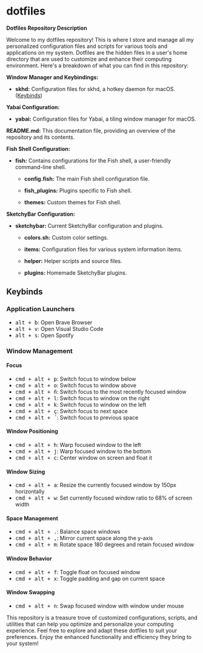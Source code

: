 # dotfiles

**Dotfiles Repository Description**

Welcome to my dotfiles repository! This is where I store and manage all my personalized configuration files and scripts for various tools and applications on my system. Dotfiles are the hidden files in a user's home directory that are used to customize and enhance their computing environment. Here's a breakdown of what you can find in this repository:

**Window Manager and Keybindings:**

- **skhd:** Configuration files for skhd, a hotkey daemon for macOS. ([Keybinds](#keybinds))

**Yabai Configuration:**

- **yabai:** Configuration files for Yabai, a tiling window manager for macOS.

**README.md:** This documentation file, providing an overview of the repository and its contents.

**Fish Shell Configuration:**

- **fish:** Contains configurations for the Fish shell, a user-friendly command-line shell.

  - **config.fish:** The main Fish shell configuration file.

  - **fish_plugins:** Plugins specific to Fish shell.

  - **themes:** Custom themes for Fish shell.

**SketchyBar Configuration:**

- **sketchybar:** Current SketchyBar configuration and plugins.

  - **colors.sh:** Custom color settings.

  - **items:** Configuration files for various system information items.

  - **helper:** Helper scripts and source files.

  - **plugins:** Homemade SketchyBar plugins.

## Keybinds

### Application Launchers

- <kbd>alt + b</kbd>: Open Brave Browser
- <kbd>alt + v</kbd>: Open Visual Studio Code
- <kbd>alt + s</kbd>: Open Spotify

### Window Management

#### Focus

- <kbd>cmd + alt + p</kbd>: Switch focus to window below
- <kbd>cmd + alt + o</kbd>: Switch focus to window above
- <kbd>cmd + alt + ñ</kbd>: Switch focus to the most recently focused window
- <kbd>cmd + alt + l</kbd>: Switch focus to window on the right
- <kbd>cmd + alt + k</kbd>: Switch focus to window on the left
- <kbd>cmd + alt + ç</kbd>: Switch focus to next space
- <kbd>cmd + alt + ´</kbd>: Switch focus to previous space

#### Window Positioning

- <kbd>cmd + alt + h</kbd>: Warp focused window to the left
- <kbd>cmd + alt + j</kbd>: Warp focused window to the bottom
- <kbd>cmd + alt + c</kbd>: Center window on screen and float it

#### Window Sizing

- <kbd>cmd + alt + a</kbd>: Resize the currently focused window by 150px horizontally
- <kbd>cmd + alt + w</kbd>: Set currently focused window ratio to 68% of screen width

#### Space Management

- <kbd>cmd + alt + .</kbd>: Balance space windows
- <kbd>cmd + alt + ,</kbd>: Mirror current space along the y-axis
- <kbd>cmd + alt + m</kbd>: Rotate space 180 degrees and retain focused window

#### Window Behavior

- <kbd>cmd + alt + f</kbd>: Toggle float on focused window
- <kbd>cmd + alt + x</kbd>: Toggle padding and gap on current space

#### Window Swapping

- <kbd>cmd + alt + n</kbd>: Swap focused window with window under mouse

This repository is a treasure trove of customized configurations, scripts, and utilities that can help you optimize and personalize your computing experience. Feel free to explore and adapt these dotfiles to suit your preferences. Enjoy the enhanced functionality and efficiency they bring to your system!
